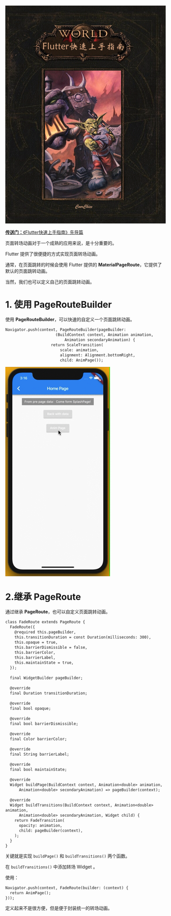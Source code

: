 [![](https://raw.githubusercontent.com/chenBingX/img/master/Flutter/Flutter快速上手指南封面2.JPG)](https://juejin.im/post/5c8f8e62e51d456a0f23d0fe)

[**传送门：**《Flutter快速上手指南》先导篇](https://juejin.im/post/5c8f8e62e51d456a0f23d0fe)


页面转场动画对于一个成熟的应用来说，是十分重要的。

Flutter 提供了很便捷的方式实现页面转场动画。

通常，在页面跳转的时候会使用 Flutter 提供的 **MaterialPageRoute**，它提供了默认的页面跳转动画。

当然，我们也可以定义自己的页面跳转动画。  

# 1. 使用 PageRouteBuilder

使用 **PageRouteBuilder**，可以快速的自定义一个页面跳转动画。  

```
Navigator.push(context, PageRouteBuilder(pageBuilder:
                      (BuildContext context, Animation animation,
                          Animation secondaryAnimation) {
                    return ScaleTransition(
                        scale: animation,
                        alignment: Alignment.bottomRight,
                        child: AnimPage());
```

![](https://raw.githubusercontent.com/chenBingX/img/master/Flutter/PageAnimScale.gif)  

# 2.继承 PageRoute

通过继承 **PageRoute**，也可以自定义页面跳转动画。  

```
class FadeRoute extends PageRoute {
  FadeRoute({
    @required this.pageBuilder,
    this.transitionDuration = const Duration(milliseconds: 300),
    this.opaque = true,
    this.barrierDismissible = false,
    this.barrierColor,
    this.barrierLabel,
    this.maintainState = true,
  });

  final WidgetBuilder pageBuilder;

  @override
  final Duration transitionDuration;

  @override
  final bool opaque;

  @override
  final bool barrierDismissible;

  @override
  final Color barrierColor;

  @override
  final String barrierLabel;

  @override
  final bool maintainState;

  @override
  Widget buildPage(BuildContext context, Animation<double> animation,
      Animation<double> secondaryAnimation) => pageBuilder(context);

  @override
  Widget buildTransitions(BuildContext context, Animation<double> animation,
      Animation<double> secondaryAnimation, Widget child) {
    return FadeTransition(
      opacity: animation,
      child: pageBuilder(context),
    );
  }
}
```

关键就是实现 `buildPage()` 和 `buildTransitions()` 两个函数。  

在 `buildTransitions()` 中添加转场 Widget 。  

使用：  

```
Navigator.push(context, FadeRoute(builder: (context) {
  return AnimPage();
}));
```

定义起来不是很方便，但是便于封装统一的转场动画。


